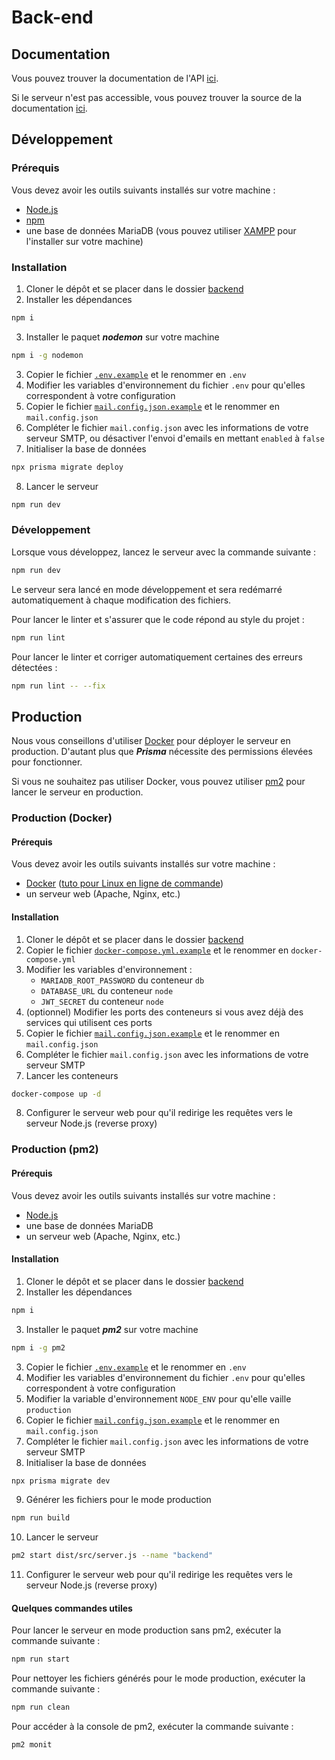 # Back-end
## Documentation
Vous pouvez trouver la documentation de l'API [ici](https://carshare.api.antoinectx.fr/docs).

Si le serveur n'est pas accessible, vous pouvez trouver la source de la documentation [ici](./docs/openapi.yaml).

## Développement
### Prérequis
Vous devez avoir les outils suivants installés sur votre machine :
* [Node.js](https://nodejs.org/fr/)
* [npm](https://www.npmjs.com/get-npm)
* une base de données MariaDB (vous pouvez utiliser [XAMPP](https://www.apachefriends.org/fr/index.html) pour l'installer sur votre machine)

### Installation
1. Cloner le dépôt et se placer dans le dossier [backend](.)
2. Installer les dépendances
```bash
npm i
```
3. Installer le paquet ***nodemon*** sur votre machine
```bash
npm i -g nodemon
```
3. Copier le fichier [`.env.example`](.env.example) et le renommer en `.env`
4. Modifier les variables d'environnement du fichier `.env` pour qu'elles correspondent à votre configuration
5. Copier le fichier [`mail.config.json.example`](mail.config.json.example) et le renommer en `mail.config.json`
6. Compléter le fichier `mail.config.json` avec les informations de votre serveur SMTP, ou désactiver l'envoi d'emails en mettant `enabled` à `false`
7. Initialiser la base de données
```bash
npx prisma migrate deploy
```
8. Lancer le serveur
```bash
npm run dev
```

### Développement
Lorsque vous développez, lancez le serveur avec la commande suivante :
```bash
npm run dev
```
Le serveur sera lancé en mode développement et sera redémarré automatiquement à chaque modification des fichiers.


Pour lancer le linter et s'assurer que le code répond au style du projet :
```bash
npm run lint
```

Pour lancer le linter et corriger automatiquement certaines des erreurs détectées :
```bash
npm run lint -- --fix
```

## Production
Nous vous conseillons d'utiliser [Docker](#production--docker-) pour déployer le serveur en production.
D'autant plus que ***Prisma*** nécessite des permissions élevées pour fonctionner.

Si vous ne souhaitez pas utiliser Docker, vous pouvez utiliser [pm2](#production--pm2-) pour lancer le serveur en production.

### Production (Docker)
#### Prérequis
Vous devez avoir les outils suivants installés sur votre machine :
* [Docker](https://www.docker.com) ([tuto pour Linux en ligne de commande](https://www.digitalocean.com/community/tutorials/how-to-install-and-use-docker-on-ubuntu-22-04))
* un serveur web (Apache, Nginx, etc.)

#### Installation
1. Cloner le dépôt et se placer dans le dossier [backend](.)
2. Copier le fichier [`docker-compose.yml.example`](docker-compose.yml.example) et le renommer en `docker-compose.yml`
3. Modifier les variables d'environnement :
   * `MARIADB_ROOT_PASSWORD` du conteneur `db`
   * `DATABASE_URL` du conteneur `node`
   * `JWT_SECRET` du conteneur `node`
4. (optionnel) Modifier les ports des conteneurs si vous avez déjà des services qui utilisent ces ports
5. Copier le fichier [`mail.config.json.example`](mail.config.json.example) et le renommer en `mail.config.json`
6. Compléter le fichier `mail.config.json` avec les informations de votre serveur SMTP
7. Lancer les conteneurs
```bash
docker-compose up -d
```
8. Configurer le serveur web pour qu'il redirige les requêtes vers le serveur Node.js (reverse proxy)



### Production (pm2)
#### Prérequis
Vous devez avoir les outils suivants installés sur votre machine :
* [Node.js](https://nodejs.org/fr/)
* une base de données MariaDB
* un serveur web (Apache, Nginx, etc.)

#### Installation
1. Cloner le dépôt et se placer dans le dossier [backend](.)
2. Installer les dépendances
```bash
npm i
```
3. Installer le paquet ***pm2*** sur votre machine
```bash
npm i -g pm2
```
3. Copier le fichier [`.env.example`](.env.example) et le renommer en `.env`
4. Modifier les variables d'environnement du fichier `.env` pour qu'elles correspondent à votre configuration
5. Modifier la variable d'environnement `NODE_ENV` pour qu'elle vaille `production`
6. Copier le fichier [`mail.config.json.example`](mail.config.json.example) et le renommer en `mail.config.json`
7. Compléter le fichier `mail.config.json` avec les informations de votre serveur SMTP
8. Initialiser la base de données
```bash
npx prisma migrate dev
```
9. Générer les fichiers pour le mode production
```bash
npm run build
```
10. Lancer le serveur
```bash
pm2 start dist/src/server.js --name "backend"
```
11. Configurer le serveur web pour qu'il redirige les requêtes vers le serveur Node.js (reverse proxy)

#### Quelques commandes utiles
Pour lancer le serveur en mode production sans pm2, exécuter la commande suivante :
```bash
npm run start
```

Pour nettoyer les fichiers générés pour le mode production, exécuter la commande suivante :
```bash
npm run clean
```

Pour accéder à la console de pm2, exécuter la commande suivante :
```bash
pm2 monit
```
